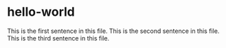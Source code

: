 # hello-world

This is the first sentence in this file.
This is the second sentence in this file.
This is the third sentence in this file.